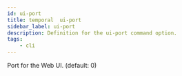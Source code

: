```yaml
---
id: ui-port
title: temporal  ui-port
sidebar_label: ui-port
description: Definition for the ui-port command option.
tags:
	- cli
---
```


 Port for the Web UI. (default: 0)
